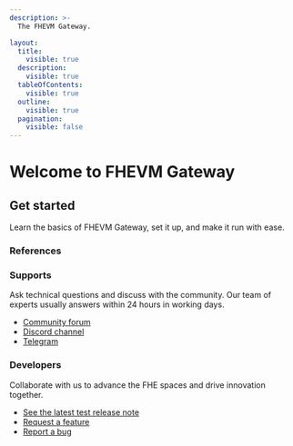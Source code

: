 ```yaml
---
description: >-
  The FHEVM Gateway.

layout:
  title:
    visible: true
  description:
    visible: true
  tableOfContents:
    visible: true
  outline:
    visible: true
  pagination:
    visible: false
---
```


# Welcome to FHEVM Gateway

## Get started

Learn the basics of FHEVM Gateway, set it up, and make it run with ease.

### References

### Supports

Ask technical questions and discuss with the community. Our team of experts usually answers within 24 hours in working days.

- [Community forum](https://community.zama.ai/c/fhevm/15)
- [Discord channel](https://discord.com/invite/zama)
- [Telegram](https://t.me/+Ojt5y-I7oR42MTkx)

### Developers

Collaborate with us to advance the FHE spaces and drive innovation together.

<!-- markdown-link-check-disable -->

- [See the latest test release note](https://github.com/zama-ai/fhevm-gateway/releases)
- [Request a feature](https://github.com/zama-ai/fhevm-gateway/issues/new/choose)
- [Report a bug](https://github.com/zama-ai/fhevm-gateway/issues/new/choose)
<!-- markdown-link-check-enable -->

